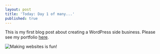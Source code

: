 ```yaml
---
layout: post
title: 'Today: Day 1 of many...'
published: true
---
```


This is my first blog post about creating a WordPress side business. Please see my portfolio <a href="www.josephbalog.com/Portfolio" >here</a>.

![Making websites is fun!]({{site.baseurl}}/_posts/13014990_10153514146425823_1997490934_n.jpg)

